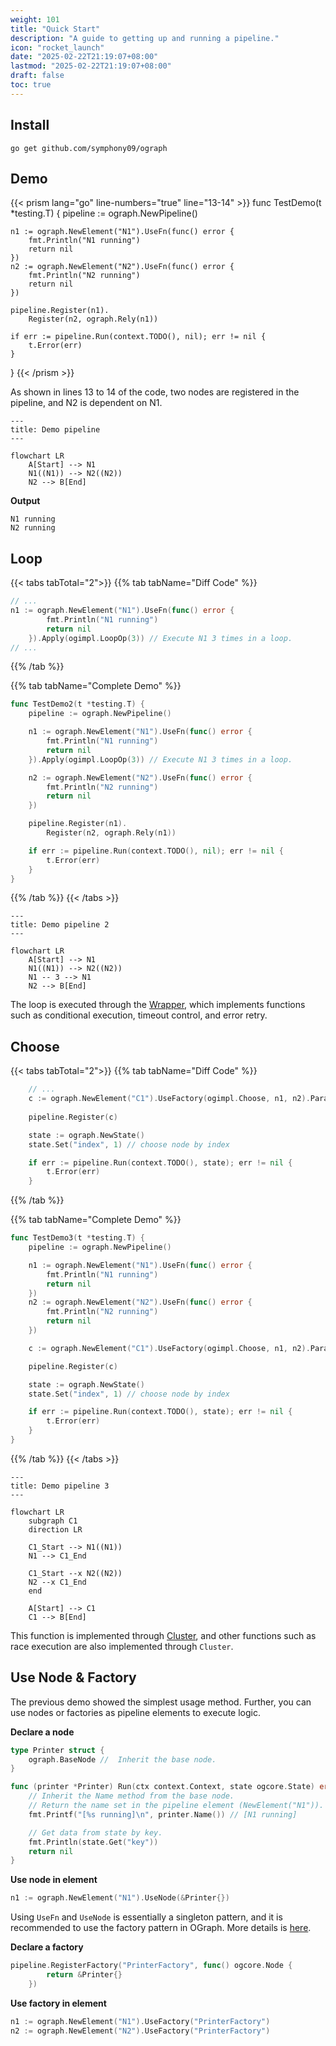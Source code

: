 ```yaml
---
weight: 101
title: "Quick Start"
description: "A guide to getting up and running a pipeline."
icon: "rocket_launch"
date: "2025-02-22T21:19:07+08:00"
lastmod: "2025-02-22T21:19:07+08:00"
draft: false
toc: true
---
```


## Install

```shell
go get github.com/symphony09/ograph
```

## Demo

{{< prism lang="go" line-numbers="true" line="13-14" >}}
func TestDemo(t *testing.T) {
	pipeline := ograph.NewPipeline()

	n1 := ograph.NewElement("N1").UseFn(func() error {
		fmt.Println("N1 running")
		return nil
	})
	n2 := ograph.NewElement("N2").UseFn(func() error {
		fmt.Println("N2 running")
		return nil
	})

	pipeline.Register(n1).
		Register(n2, ograph.Rely(n1))

	if err := pipeline.Run(context.TODO(), nil); err != nil {
		t.Error(err)
	}
}
{{< /prism >}}

As shown in lines 13 to 14 of the code, two nodes are registered in the pipeline, and N2 is dependent on N1.

```mermaid
---
title: Demo pipeline
---

flowchart LR
	A[Start] --> N1
    N1((N1)) --> N2((N2))
	N2 --> B[End]

```

**Output**

```
N1 running
N2 running
```

## Loop

{{< tabs tabTotal="2">}}
{{% tab tabName="Diff Code" %}}

```go
// ...
n1 := ograph.NewElement("N1").UseFn(func() error {
		fmt.Println("N1 running")
		return nil
	}).Apply(ogimpl.LoopOp(3)) // Execute N1 3 times in a loop.
// ...
```

{{% /tab %}}

{{% tab tabName="Complete Demo" %}}

```go
func TestDemo2(t *testing.T) {
	pipeline := ograph.NewPipeline()

	n1 := ograph.NewElement("N1").UseFn(func() error {
		fmt.Println("N1 running")
		return nil
	}).Apply(ogimpl.LoopOp(3)) // Execute N1 3 times in a loop.

	n2 := ograph.NewElement("N2").UseFn(func() error {
		fmt.Println("N2 running")
		return nil
	})

	pipeline.Register(n1).
		Register(n2, ograph.Rely(n1))

	if err := pipeline.Run(context.TODO(), nil); err != nil {
		t.Error(err)
	}
}
```

{{% /tab %}}
{{< /tabs >}}

```mermaid
---
title: Demo pipeline 2
---

flowchart LR
	A[Start] --> N1
    N1((N1)) --> N2((N2))
	N1 -- 3 --> N1
	N2 --> B[End]
```

The loop is executed through the [Wrapper](features/wrapper.md), which implements functions such as conditional execution, timeout control, and error retry.

## Choose

{{< tabs tabTotal="2">}}
{{% tab tabName="Diff Code" %}}

```go
	// ...
	c := ograph.NewElement("C1").UseFactory(ogimpl.Choose, n1, n2).Params("ChooseExpr", "index")
	
	pipeline.Register(c)

	state := ograph.NewState()
	state.Set("index", 1) // choose node by index

	if err := pipeline.Run(context.TODO(), state); err != nil {
		t.Error(err)
	}
```

{{% /tab %}}

{{% tab tabName="Complete Demo" %}}

```go
func TestDemo3(t *testing.T) {
	pipeline := ograph.NewPipeline()

	n1 := ograph.NewElement("N1").UseFn(func() error {
		fmt.Println("N1 running")
		return nil
	})
	n2 := ograph.NewElement("N2").UseFn(func() error {
		fmt.Println("N2 running")
		return nil
	})

	c := ograph.NewElement("C1").UseFactory(ogimpl.Choose, n1, n2).Params("ChooseExpr", "index")

	pipeline.Register(c)

	state := ograph.NewState()
	state.Set("index", 1) // choose node by index

	if err := pipeline.Run(context.TODO(), state); err != nil {
		t.Error(err)
	}
}
```

{{% /tab %}}
{{< /tabs >}}

```mermaid
---
title: Demo pipeline 3
---

flowchart LR
	subgraph C1
	direction LR

	C1_Start --> N1((N1))
	N1 --> C1_End

	C1_Start --x N2((N2))
	N2 --x C1_End
    end

	A[Start] --> C1
	C1 --> B[End]
```

This function is implemented through [Cluster](features/cluster.md), and other functions such as race execution are also implemented through `Cluster`.

## Use Node & Factory

The previous demo showed the simplest usage method. Further, you can use nodes or factories as pipeline elements to execute logic.

**Declare a node**
```go
type Printer struct {
	ograph.BaseNode //  Inherit the base node.
}

func (printer *Printer) Run(ctx context.Context, state ogcore.State) error {
	// Inherit the Name method from the base node.
	// Return the name set in the pipeline element (NewElement("N1")).
	fmt.Printf("[%s running]\n", printer.Name()) // [N1 running]

	// Get data from state by key.
	fmt.Println(state.Get("key"))
	return nil
}
```

**Use node in element**
```go
n1 := ograph.NewElement("N1").UseNode(&Printer{})
```

Using `UseFn` and `UseNode` is essentially a singleton pattern, and it is recommended to use the factory pattern in OGraph. More details is [here](features/factory.md).

**Declare a factory**

```go
pipeline.RegisterFactory("PrinterFactory", func() ogcore.Node {
		return &Printer{}
	})
```

**Use factory in element**

```go
n1 := ograph.NewElement("N1").UseFactory("PrinterFactory")
n2 := ograph.NewElement("N2").UseFactory("PrinterFactory")
```